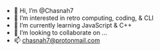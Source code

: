 - 👋 Hi, I’m @Chasnah7
- 👀 I’m interested in retro computing, coding, & CLI
- 🌱 I’m currently learning JavaScript & C++
- 💞️ I’m looking to collaborate on ...
- 📫 chasnah7@protonmail.com

<!---
Chasnah7/Chasnah7 is a ✨ special ✨ repository because its `README.md` (this file) appears on your GitHub profile.
You can click the Preview link to take a look at your changes.
--->
